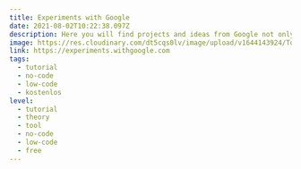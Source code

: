 ```yaml
---
title: Experiments with Google
date: 2021-08-02T10:22:38.097Z
description: Here you will find projects and ideas from Google not only on the topic of AI.
image: https://res.cloudinary.com/dt5cqs0lv/image/upload/v1644143924/Tools/Wissen/Screenshot_2021-08-02_at_12-11-48_Experiments_with_Google_kmxhpo_qho84w.jpg
link: https://experiments.withgoogle.com
tags:
  - tutorial
  - no-code
  - low-code
  - kostenlos
level:
  - tutorial
  - theory
  - tool
  - no-code
  - low-code
  - free
---
```

